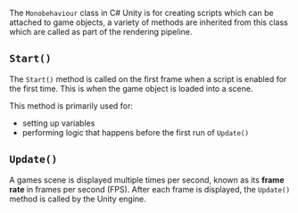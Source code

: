 The `Monobehaviour` class in C# Unity is for creating scripts which can be attached to game objects, a variety of methods are inherited from this class which are called as part of the rendering pipeline.

## `Start()`

The `Start()` method is called on the first frame when a script is enabled for the first time. This is when the game object is loaded into a scene.

This method is primarily used for:

- setting up variables
- performing logic that happens before the first run of `Update()`

## `Update()`
A games scene is displayed multiple times per second, known as its **frame rate** in frames per second (FPS). After each frame is displayed, the `Update()` method is called by the Unity engine.


